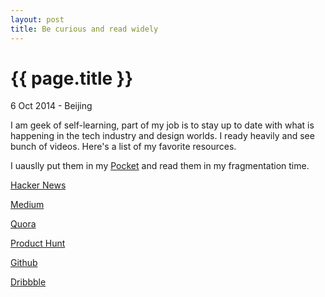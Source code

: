 ```yaml
---
layout: post
title: Be curious and read widely
---
```


{{ page.title }}
================

<p class="meta">6 Oct 2014 - Beijing</p>

I am geek of self-learning, part of my job is to stay up to date with what is happening in the tech industry and design worlds. I ready heavily and see bunch of videos. Here's a list of my favorite resources.

I uauslly put them in my [Pocket](http://getpocket.com/) and read them in my fragmentation time. 

[Hacker News](http://news.ycombinator.com/)

[Medium](https://medium.com/)

[Quora](http://www.quora.com/)

[Product Hunt](http://www.producthunt.com/)

[Github](https://github.com/)

[Dribbble](http://dribbble.com/)
